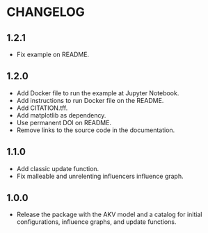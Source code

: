 # CHANGELOG

## 1.2.1

- Fix example on README.

## 1.2.0

- Add Docker file to run the example at Jupyter Notebook.
- Add instructions to run Docker file on the README.
- Add CITATION.tff.
- Add matplotlib as dependency.
- Use permanent DOI on README.
- Remove links to the source code in the documentation.

## 1.1.0

- Add classic update function.
- Fix malleable and unrelenting influencers influence graph.

## 1.0.0

- Release the package with the AKV model and a catalog for initial configurations, influence graphs, and update functions.